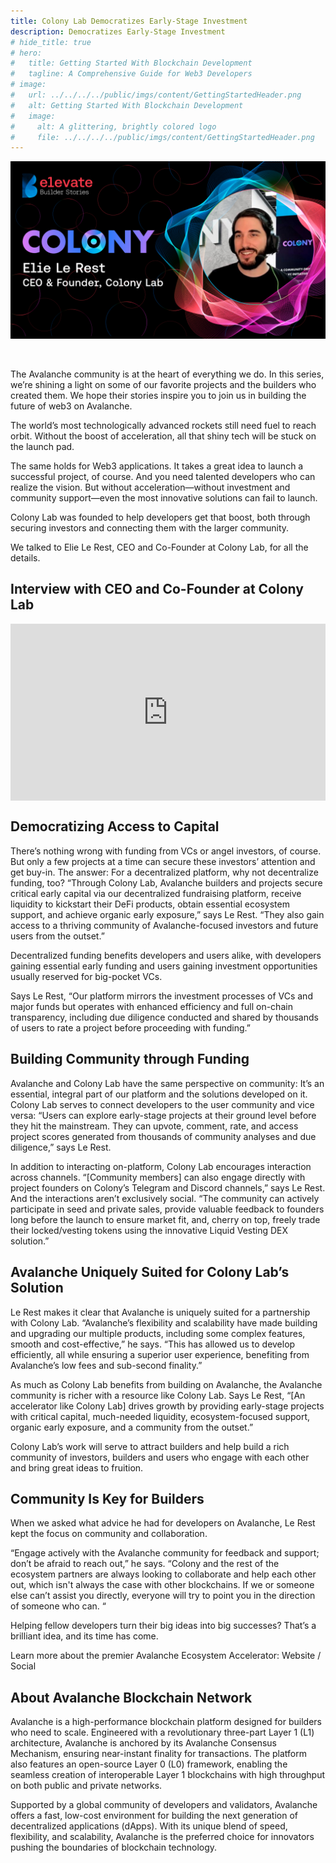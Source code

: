 ```yaml
---
title: Colony Lab Democratizes Early-Stage Investment
description: Democratizes Early-Stage Investment
# hide_title: true
# hero:
#   title: Getting Started With Blockchain Development
#   tagline: A Comprehensive Guide for Web3 Developers
# image:
#   url: ../../../../public/imgs/content/GettingStartedHeader.png
#   alt: Getting Started With Blockchain Development
#   image:
#     alt: A glittering, brightly colored logo
#     file: ../../../../public/imgs/content/GettingStartedHeader.png
---
```


<head>
  <Astro.head>
    <meta property="og:title" content={title} />
    <meta property="og:description" content={description} />
    <meta property="og:image" content={../../../../public/imgs/content/colony_lab_democratizes_hero.jpg />
  </Astro.head>
</head>

![Getting Started Header](../../../../public/imgs/content/colony_lab_democratizes_hero.jpg)

<br />

The Avalanche community is at the heart of everything we do. In this series, we’re shining a light on some of our favorite projects and the builders who created them. We hope their stories inspire you to join us in building the future of web3 on Avalanche.

The world’s most technologically advanced rockets still need fuel to reach orbit. Without the boost of acceleration, all that shiny tech will be stuck on the launch pad.

The same holds for Web3 applications. It takes a great idea to launch a successful project, of course. And you need talented developers who can realize the vision. But without acceleration—without investment and community support—even the most innovative solutions can fail to launch.

Colony Lab was founded to help developers get that boost, both through securing investors and connecting them with the larger community.

We talked to Elie Le Rest, CEO and Co-Founder at Colony Lab, for all the details.

## Interview with CEO and Co-Founder at Colony Lab

<div style="position: relative; width: 100%; padding-top: 56.25%; overflow: hidden;">
  <iframe 
    src="https://www.youtube.com/embed/Zg3BOsQguds?si=odiP4v68iL0OuSzi" 
    title="YouTube video player" 
    frameborder="0" 
    allow="accelerometer; autoplay; clipboard-write; encrypted-media; gyroscope; picture-in-picture; web-share" 
    referrerpolicy="strict-origin-when-cross-origin" 
    allowfullscreen 
    style="position: absolute; top: 0; left: 0; width: 100%; height: 100%;">
  </iframe>
</div>

## Democratizing Access to Capital

There’s nothing wrong with funding from VCs or angel investors, of course. But only a few projects at a time can secure these investors’ attention and get buy-in. The answer: For a decentralized platform, why not decentralize funding, too? “Through Colony Lab, Avalanche builders and projects secure critical early capital via our decentralized fundraising platform, receive liquidity to kickstart their DeFi products, obtain essential ecosystem support, and achieve organic early exposure,” says Le Rest. “They also gain access to a thriving community of Avalanche-focused investors and future users from the outset.”

Decentralized funding benefits developers and users alike, with developers gaining essential early funding and users gaining investment opportunities usually reserved for big-pocket VCs.

Says Le Rest, “Our platform mirrors the investment processes of VCs and major funds but operates with enhanced efficiency and full on-chain transparency, including due diligence conducted and shared by thousands of users to rate a project before proceeding with funding.”

## Building Community through Funding

Avalanche and Colony Lab have the same perspective on community: It’s an essential, integral part of our platform and the solutions developed on it. Colony Lab serves to connect developers to the user community and vice versa: “Users can explore early-stage projects at their ground level before they hit the mainstream. They can upvote, comment, rate, and access project scores generated from thousands of community analyses and due diligence,” says Le Rest.

In addition to interacting on-platform, Colony Lab encourages interaction across channels. “\[Community members\] can also engage directly with project founders on Colony’s Telegram and Discord channels,” says Le Rest. And the interactions aren’t exclusively social. “The community can actively participate in seed and private sales, provide valuable feedback to founders long before the launch to ensure market fit, and, cherry on top, freely trade their locked/vesting tokens using the innovative Liquid Vesting DEX solution.”

## Avalanche Uniquely Suited for Colony Lab’s Solution

Le Rest makes it clear that Avalanche is uniquely suited for a partnership with Colony Lab. “Avalanche’s flexibility and scalability have made building and upgrading our multiple products, including some complex features, smooth and cost-effective,” he says. “This has allowed us to develop efficiently, all while ensuring a superior user experience, benefiting from Avalanche’s low fees and sub-second finality.”

As much as Colony Lab benefits from building on Avalanche, the Avalanche community is richer with a resource like Colony Lab. Says Le Rest, “\[An accelerator like Colony Lab\] drives growth by providing early-stage projects with critical capital, much-needed liquidity, ecosystem-focused support, organic early exposure, and a community from the outset.”

Colony Lab’s work will serve to attract builders and help build a rich community of investors, builders and users who engage with each other and bring great ideas to fruition.

## Community Is Key for Builders

When we asked what advice he had for developers on Avalanche, Le Rest kept the focus on community and collaboration.

“Engage actively with the Avalanche community for feedback and support; don’t be afraid to reach out,” he says. “Colony and the rest of the ecosystem partners are always looking to collaborate and help each other out, which isn't always the case with other blockchains. If we or someone else can’t assist you directly, everyone will try to point you in the direction of someone who can. “

Helping fellow developers turn their big ideas into big successes? That’s a brilliant idea, and its time has come.

Learn more about the premier Avalanche Ecosystem Accelerator: Website / Social

## About Avalanche Blockchain Network

Avalanche is a high-performance blockchain platform designed for builders who need to scale. Engineered with a revolutionary three-part Layer 1 (L1) architecture, Avalanche is anchored by its Avalanche Consensus Mechanism, ensuring near-instant finality for transactions. The platform also features an open-source Layer 0 (L0) framework, enabling the seamless creation of interoperable Layer 1 blockchains with high throughput on both public and private networks.

Supported by a global community of developers and validators, Avalanche offers a fast, low-cost environment for building the next generation of decentralized applications (dApps). With its unique blend of speed, flexibility, and scalability, Avalanche is the preferred choice for innovators pushing the boundaries of blockchain technology.

